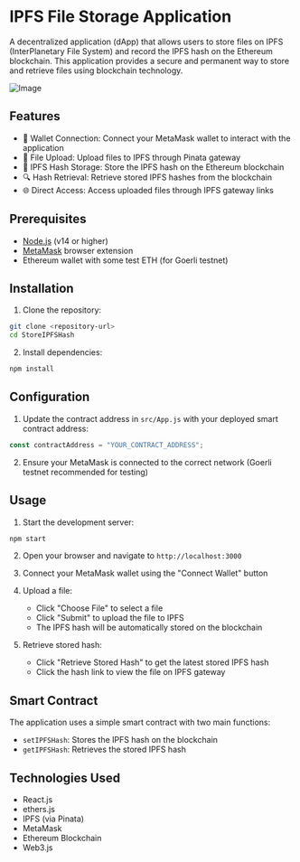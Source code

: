# IPFS File Storage Application

A decentralized application (dApp) that allows users to store files on IPFS (InterPlanetary File System) and record the IPFS hash on the Ethereum blockchain. This application provides a secure and permanent way to store and retrieve files using blockchain technology.

![Image](https://github.com/user-attachments/assets/5d066616-a995-40f9-837a-650fac42309f)

## Features

- 🔐 Wallet Connection: Connect your MetaMask wallet to interact with the application
- 📁 File Upload: Upload files to IPFS through Pinata gateway
- 🔗 IPFS Hash Storage: Store the IPFS hash on the Ethereum blockchain
- 🔍 Hash Retrieval: Retrieve stored IPFS hashes from the blockchain
- 🌐 Direct Access: Access uploaded files through IPFS gateway links

## Prerequisites

- [Node.js](https://nodejs.org/) (v14 or higher)
- [MetaMask](https://metamask.io/) browser extension
- Ethereum wallet with some test ETH (for Goerli testnet)

## Installation

1. Clone the repository:
```bash
git clone <repository-url>
cd StoreIPFSHash
```

2. Install dependencies:
```bash
npm install
```


## Configuration

1. Update the contract address in `src/App.js` with your deployed smart contract address:
```javascript
const contractAddress = "YOUR_CONTRACT_ADDRESS";
```

2. Ensure your MetaMask is connected to the correct network (Goerli testnet recommended for testing)

## Usage

1. Start the development server:
```bash
npm start
```

2. Open your browser and navigate to `http://localhost:3000`

3. Connect your MetaMask wallet using the "Connect Wallet" button

4. Upload a file:
   - Click "Choose File" to select a file
   - Click "Submit" to upload the file to IPFS
   - The IPFS hash will be automatically stored on the blockchain

5. Retrieve stored hash:
   - Click "Retrieve Stored Hash" to get the latest stored IPFS hash
   - Click the hash link to view the file on IPFS gateway

## Smart Contract

The application uses a simple smart contract with two main functions:
- `setIPFSHash`: Stores the IPFS hash on the blockchain
- `getIPFSHash`: Retrieves the stored IPFS hash

## Technologies Used

- React.js
- ethers.js
- IPFS (via Pinata)
- MetaMask
- Ethereum Blockchain
- Web3.js


